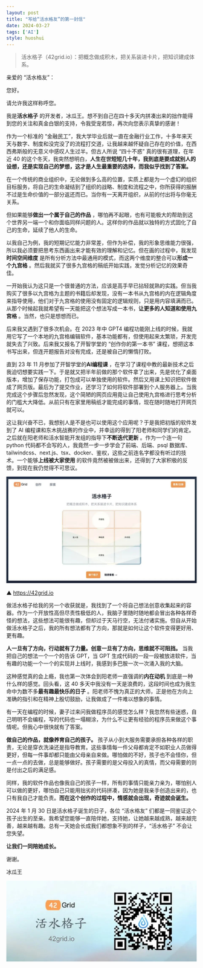 ```yaml
---
layout: post
title: "写给“活水格友”的第一封信"
date: 2024-03-27
tags: ['AI']
style: huoshui
---
```


> 活水格子（42grid.io）：把概念做成积木，把关系装进卡片，把知识建成体系。

亲爱的 “活水格友”：  

您好。

请允许我这样称呼您。

我是**活水格子** 的开发者，冰瓜王。想不到自己在四十多天内拼凑出来的拙作能得到您的关注和真金白银的支持，令我受宠若惊，再次向您表示真挚的感谢！

作为一个标准的
“金融民工”，我大学毕业后就一直在金融行业工作，十多年来天天与数字、制度和没完没了的流程打交道，让我越来越怀疑自己存在的价值，在西西弗斯般的无意义中感叹人生过半。但古人所说
“四十不惑” 真的很有道理，在年近 40
的这个冬天，我突然想明白，**人生在世短短几十年，我到底是要成就别人的设想，还是实现自己的梦想，这才是人生最重要的选择，而我似乎找到了答案。**

在一个传统的商业组织中，无论做到多么高的位置，实质上都是为一个虚幻的组织目标服务，将自己的生命凝结到了组织的战略、制度和流程之中，你所获得的报酬不过是生命价值的一部分返还而已。当你有一天离开组织，从前的付出将与你毫无关系。

但如果能够**做出一个属于自己的作品**
，哪怕再不起眼，也有可能极大的帮助到这个世界另一端一个和你面临同样问题的人。这样你的作品就以独特的方式固化了自己的生命，延续了他人的生命。

以我自己为例，我的短期记忆能力非常差，但作为补偿，我的形象思维能力很强，所以我必须要把思考东西画出来才能有效的理解和记忆。但在画的过程中，我发现**时间空间维度**
是所有分析方法中最通用的模式，而这两个维度的整合可以**形成一个九宫格** 。然后我就买了很多九宫格的稿纸开始实践，发觉分析记忆的效果奇佳。

一开始我认为这只是一个很普通的方法，应该是高手早已拈轻就熟的实践。但当我购买了很多以九宫格为主题的书籍后却发现，没有一本书从九宫格的内在逻辑角度来指导使用，他们对于九宫格的使用没有固定的逻辑规则，只是用内容填满而已。从那个时候起我就希望有一天能把这个想法写成一本书，**让更多的人知道和使用九宫格**
。当然，也只是想想而已。

后来我又遇到了很多次机会。在 2023 年中 GPT4
编程功能刚上线的时候，我就用它写了一个本地的九宫格编辑软件，基本功能都有，但使用起来太繁琐，开发完就失去了兴致。后来我又报名了开智学堂的
“创作你的第一本书” 课程，想把这本书写出来，但连开题报告对没有完成，还是被自己的懒惰打败。

直到 23 年 11 月参加了开智学堂的**AI编程课**
，在学习了课程中教的最新技术之后我迫切想要实践一下。于是就又把半年前做的那个软件拿了出来，先是优化了桌面版本，增加了保存功能，打包成可以单独使用的软件。然后又用课上知识把软件做成了网页版。最后为了提交作业，还学习了如何将软件部署到个人服务器上。当我完成这个步骤后忽然发现，这个简陋的网页应用竟让自己使用九宫格进行思考分析的门槛大大降低。从前只有在家里用稿纸才能完成的事情，现在随时随地打开网页就可以。

这让我兴奋不已，我想别人是不是也可以使用这个应用呢？于是我把初版的软件发到了 AI
编程课和东木挑战赛的作业中，并幸运的得到了阳老师和同学们的肯定。之后就在阳老师和活水智能开发组的指导下**不断迭代更新** 。作为一个连一句 python
代码都不会写的人，我竟然一步一步学会了前端、后端、psql
数据库、tailwindcss、next.js、tsx、docker、鉴权，这些之前连名字都没有听过的技术。一个能够**上线被大家使用**
的软件竟然被被做出来，还得到了大家积极的反馈，到现在我仍觉得不可思议。

![](/assets/images/66f3ca19c3f1438eb0de36a07bf782f1.jpg)

▲ https://42grid.io

做活水格子给我的另一个收获就是，我找到了一个将自己想法创意收集起来的容器。作为一个开放性高但尽责性极低的人，我脑子里随时随地都会冒出各种各样奇怪的想法，这些想法可能很有趣，但却过于天马行空，无法付诸实施。但自从开始做活水格子之后，我的所有想法都有了方向，那就是如何让这个软件变得更好用、更有趣。

**人一旦有了方向，行动就有了力量。创意一旦有了方向，思维就不可阻挡。** 当我把自己的想法一个一个的告诉 GPT，当 GPT
生成代码的一段一段被放进软件，当有趣的功能一个一个的实现并上线时，我感到多巴胺一次一次涌入我的大脑。

这种感觉真的会上瘾，我也第一次体会到阳老师一直强调的**内在动机** 到底是一种什么样的感觉。回头看，这 40
多天中我没有一天是浪费的，这段时间也成为我生命中为数不多**最有趣最快乐的日子**
。阳老师不愧为真正的大师，正是他在方向上准确的指引和在精神上殷切鼓励，让我做成了一件难以想象的事情。

有一天在编程的时候，妻子过来问我做程序员的感觉怎么样？我忽然有些迷惑，自己明明不会编程，写的代码也一塌糊涂，为什么不让更有经验的程序员来做这个事情呢。但我心中很快就有了答案。

**做自己的作品，就像养育自己的孩子。**
孩子从小到大服务需要承担各种各样的职责，无论是穿衣洗澡还是指导教育。这些事情每一件父母都肯定不如职业人员做得更好，但每一件事却都只能由父母亲自来做。哪怕做的不好，孩子也不会怪你，但一点一点的去做，总是能够做好。孩子需要的是父母投入的真情，而父母需要的则是付出之后的满足感。

同样，我的软件作品也像我自己的孩子一样，所有的事情只能亲力亲为，哪怕别人可以做的更好，哪怕自己只能用拙劣的代码拼凑，因为她是我亲手创造出来的，也只有我自己才能负责。**而在这个创作的过程中，情感就会出现，奇迹就会诞生。**

2024 年 1 月 30 日是活水格子诞生的日子，各位 “活水格友”
们都是一同鉴证这个孩子出生的至亲。我希望您能够一直陪伴她，支持她，让她越来越成熟，越来越完善，越来越有趣。总有一天她会长成我们都想象不到的样子，“活水格子”
不会让您失望。

**让我们一同陪她成长。**

谢谢。

冰瓜王

  

![](/assets/images/7654bd0c873047b6a4c4e411e8b19f4c.jpg)

  

